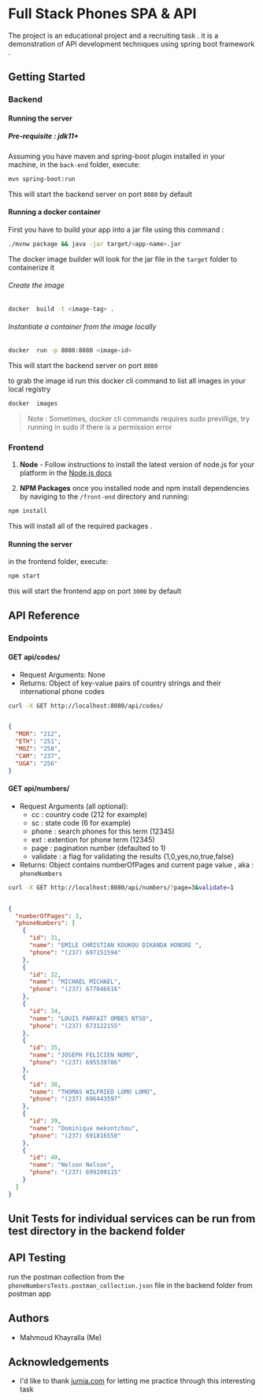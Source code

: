 #  Full Stack Phones SPA & API 

The project is an educational project and a recruiting task .
it is a demonstration of API development techniques using spring boot framework .

## Getting Started

### Backend



#### Running the server

##### Pre-requisite : jdk11+

Assuming you have maven and spring-boot plugin installed in your machine, in the `back-end` folder, execute:

```bash
mvn spring-boot:run
```

This will start the backend server on port `8080` by default


#### Running a docker container

First you have to build your app into a jar file using this command :

```bash
./mvnw package && java -jar target/<app-name>.jar
```

The docker image builder will look for the jar file in the `target` folder to containerize it

###### Create the image

```bash
docker  build -t <image-tag> .
```

###### Instantiate a container from the image locally

```bash
docker  run -p 8080:8080 <image-id> 
```

This will start the backend server on port `8080`

to grab the image id run this docker cli command to list all images in your local registry

```bash
docker  images
```

> Note : Sometimes, docker cli commands requires sudo previllige, try running in sudo if there is a permission error

### Frontend

1. **Node** - Follow instructions to install the latest version of node.js for your platform in the [Node.js docs](https://docs.npmjs.com/downloading-and-installing-node-js-and-npm)





2. **NPM Packages** once you installed node and npm install dependencies by naviging to the `/front-end` directory and running:
```bash
npm install
```
This will install all of the required packages .

#### Running the server

in the frontend folder, execute:

```bash
npm start
```
this will start the frontend app on port `3000` by default

## API Reference
### Endpoints

#### GET api/codes/
- Request Arguments: None
- Returns: Object of key-value pairs of country strings and their international phone codes 
```bash
curl -X GET http://localhost:8080/api/codes/
```

```json

{
  "MOR": "212",
  "ETH": "251",
  "MOZ": "258",
  "CAM": "237",
  "UGA": "256"
}

```


#### GET api/numbers/
- Request Arguments (all optional): 
  - cc : country code (212 for example)
  - sc : state code (6 for example)
  - phone : search phones for this term (12345)
  - ext : extention for phone term (12345)
  - page : pagination number (defaulted to 1)
  - validate : a flag for validating the results {1,0,yes,no,true,false}
- Returns: Object contains numberOfPages and current  page value , aka : `phoneNumbers`
 
```bash
curl -X GET http://localhost:8080/api/numbers/?page=3&validate=1
```

```json

{
  "numberOfPages": 3,
  "phoneNumbers": [
    {
      "id": 31,
      "name": "EMILE CHRISTIAN KOUKOU DIKANDA HONORE ",
      "phone": "(237) 697151594"
    },
    {
      "id": 32,
      "name": "MICHAEL MICHAEL",
      "phone": "(237) 677046616"
    },
    {
      "id": 34,
      "name": "LOUIS PARFAIT OMBES NTSO",
      "phone": "(237) 673122155"
    },
    {
      "id": 35,
      "name": "JOSEPH FELICIEN NOMO",
      "phone": "(237) 695539786"
    },
    {
      "id": 38,
      "name": "THOMAS WILFRIED LOMO LOMO",
      "phone": "(237) 696443597"
    },
    {
      "id": 39,
      "name": "Dominique mekontchou",
      "phone": "(237) 691816558"
    },
    {
      "id": 40,
      "name": "Nelson Nelson",
      "phone": "(237) 699209115"
    }
  ]
}

```


## Unit Tests for individual services can be run from test directory in the backend folder
## API Testing

run the postman collection from the `phoneNumbersTests.postman_collection.json` file in the backend folder from postman app


## Authors
- Mahmoud Khayralla (Me)


## Acknowledgements
- I'd like to thank [jumia.com](https://jumia.com/) for letting me practice through this interesting task

